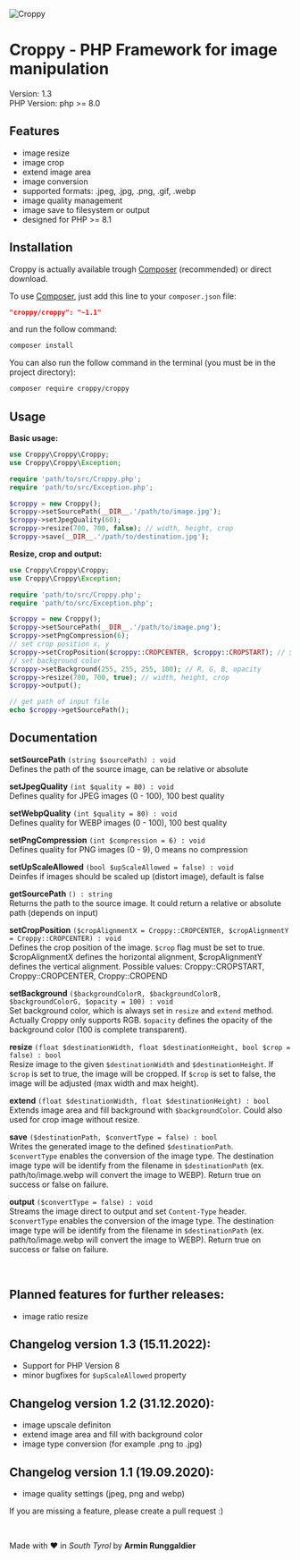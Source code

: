 ![Croppy](images/logo.svg)
# Croppy - PHP Framework for image manipulation
Version: 1.3  
PHP Version: php >= 8.0

## Features
- image resize 
- image crop
- extend image area
- image conversion
- supported formats: .jpeg, .jpg, .png, .gif, .webp
- image quality management
- image save to filesystem or output
- designed for PHP >= 8.1

## Installation
Croppy is actually available trough [Composer](https://getcomposer.org) (recommended) or direct download.

To use [Composer](https://getcomposer.org), just add this line to your `composer.json` file:
```json
"croppy/croppy": "~1.1"
```

and run the follow command:

```sh
composer install
```

You can also run the follow command in the terminal (you must be in the project directory):

```sh
composer require croppy/croppy
```

## Usage

**Basic usage:**
```php
use Croppy\Croppy\Croppy;
use Croppy\Croppy\Exception;

require 'path/to/src/Croppy.php';
require 'path/to/src/Exception.php';

$croppy = new Croppy();
$croppy->setSourcePath(__DIR__.'/path/to/image.jpg');
$croppy->setJpegQuality(60);
$croppy->resize(700, 700, false); // width, height, crop
$croppy->save(__DIR__.'/path/to/destination.jpg');
```

**Resize, crop and output:**
```php
use Croppy\Croppy\Croppy;
use Croppy\Croppy\Exception;

require 'path/to/src/Croppy.php';
require 'path/to/src/Exception.php';

$croppy = new Croppy();
$croppy->setSourcePath(__DIR__.'/path/to/image.png');
$croppy->setPngCompression(6);
// set crop position x, y 
$croppy->setCropPosition($croppy::CROPCENTER, $croppy::CROPSTART); // $croppy::CROPSTART | $croppy::CROPCENTER | $croppy::CROPEND
// set background color
$croppy->setBackground(255, 255, 255, 100); // R, G, B, opacity
$croppy->resize(700, 700, true); // width, height, crop
$croppy->output();

// get path of input file
echo $croppy->getSourcePath();
```

## Documentation
**setSourcePath** `(string $sourcePath) : void`  
Defines the path of the source image, can be relative or absolute

**setJpegQuality** `(int $quality = 80) : void`  
Defines quality for JPEG images (0 - 100), 100 best quality

**setWebpQuality** `(int $quality = 80) : void`  
Defines quality for WEBP images (0 - 100), 100 best quality

**setPngCompression** `(int $compression = 6) : void`  
Defines quality for PNG images (0 - 9), 0 means no compression

**setUpScaleAllowed** `(bool $upScaleAllowed = false) : void`  
Deinfes if images should be scaled up (distort image), default is false

**getSourcePath** `() : string`  
Returns the path to the source image. It could return a relative or absolute path (depends on input)

**setCropPosition** `($cropAlignmentX = Croppy::CROPCENTER, $cropAlignmentY = Croppy::CROPCENTER) : void`  
Defines the crop position of the image. `$crop` flag must be set to true.  
$cropAlignmentX defines the horizontal alignment, $cropAlignmentY defines the vertical alignment. Possible values: Croppy::CROPSTART, Croppy::CROPCENTER, Croppy::CROPEND

**setBackground** `($backgroundColorR, $backgroundColorB, $backgroundColorG, $opacity = 100) : void`  
Set background color, which is always set in `resize` and `extend` method. Actually Croppy only supports RGB. `$opacity` defines the opacity of the background color (100 is complete transparent).

**resize** `(float $destinationWidth, float $destinationHeight, bool $crop = false) : bool`  
Resize image to the given `$destinationWidth` and `$destinationHeight`. If `$crop` is set to true, the image will be cropped. If `$crop` is set to false, the image will be adjusted (max width and max height).  

**extend** `(float $destinationWidth, float $destinationHeight) : bool`  
Extends image area and fill background with `$backgroundColor`. Could also used for crop image without resize.

**save** `($destinationPath, $convertType = false) : bool`  
Writes the generated image to the defined `$destinationPath`.  
`$convertType` enables the conversion of the image type. The destination image type will be identify from the filename in `$destinationPath` (ex. path/to/image.webp will convert the image to WEBP). Return true on success or false on failure.

**output** `($convertType = false) : void`  
Streams the image direct to output and set `Content-Type` header.  
`$convertType` enables the conversion of the image type. The destination image type will be identify from the filename in `$destinationPath` (ex. path/to/image.webp will convert the image to WEBP). Return true on success or false on failure.

<br>

## Planned features for further releases:
- image ratio resize

## Changelog version 1.3 (15.11.2022):
- Support for PHP Version 8
- minor bugfixes for `$upScaleAllowed` property

## Changelog version 1.2 (31.12.2020):
- image upscale definiton
- extend image area and fill with background color
- image type conversion (for example .png to .jpg)

## Changelog version 1.1 (19.09.2020):
- image quality settings (jpeg, png and webp)

If you are missing a feature, please create a pull request :)

<br>

Made with ❤ in _South Tyrol_ by **Armin Runggaldier**
